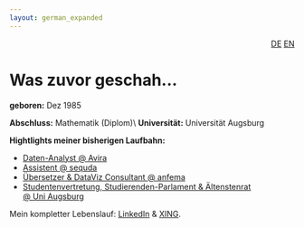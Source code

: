 ```yaml
---
layout: german_expanded
---
```

<div style="text-align: right"><a href="/de/was_zuvor_geschah">DE</a> <a href="/en/previously">EN</a></div>

# Was zuvor geschah...

**geboren:** Dez 1985

**Abschluss:** Mathematik (Diplom)\\
**Universität:** Universität Augsburg

**Hightlights meiner bisherigen Laufbahn:**

* [Daten-Analyst @&nbsp;Avira](was_zuvor_geschah/avira)
* [Assistent @&nbsp;sequda](was_zuvor_geschah/sequda)
* [Übersetzer & DataViz Consultant @&nbsp;anfema](was_zuvor_geschah/anfema)
* [Studentenvertretung, Studierenden-Parlament & Ältenstenrat  @&nbsp;Uni&nbsp;Augsburg](was_zuvor_geschah/uni-augsburg)


Mein kompletter Lebenslauf: [LinkedIn](https://www.linkedin.com/in/karingehweiler/)
 & [XING](https://www.xing.com/profile/KarinM_Gehweiler/cv).

